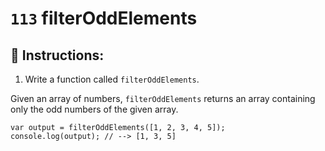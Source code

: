# `113` filterOddElements

## 📝 Instructions:

1. Write a function called `filterOddElements`.

Given an array of numbers, `filterOddElements` returns an array containing only the odd numbers of the given array.

```Js
var output = filterOddElements([1, 2, 3, 4, 5]);
console.log(output); // --> [1, 3, 5]
```